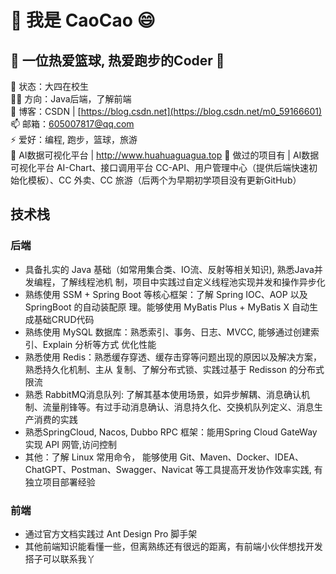 # 👋 我是 CaoCao 😄
## 👯 一位热爱篮球, 热爱跑步的Coder 👯    
🏡 状态：大四在校生  
👨‍💻 方向：Java后端，了解前端  
📝 博客：CSDN | [https://blog.csdn.net](https://blog.csdn.net/m0_59166601)  
📫 邮箱：605007817@qq.com  
⚡ 爱好：编程, 跑步，篮球，旅游  
🌱 AI数据可视化平台 | http://www.huahuaguagua.top 
💬 做过的项目有 | AI数据可视化平台 AI-Chart、接口调用平台 CC-API、用户管理中心（提供后端快速初始化模板）、CC 外卖、CC 旅游（后两个为早期初学项目没有更新GitHub）  
## 技术栈  
### 后端
* 具备扎实的 Java 基础（如常用集合类、IO流、反射等相关知识), 熟悉Java并发编程，了解线程池机
制，项目中实践过自定义线程池实现并发和操作异步化    
* 熟练使用 SSM + Spring Boot 等核心框架：了解 Spring IOC、AOP 以及 SpringBoot 的自动装配原
理。能够使用 MyBatis Plus + MyBatis X 自动生成基础CRUD代码  
* 熟练使用 MySQL 数据库：熟悉索引、事务、日志、MVCC, 能够通过创建索引、Explain 分析等方式
优化性能  
* 熟悉使用 Redis：熟悉缓存穿透、缓存击穿等问题出现的原因以及解决方案， 熟悉持久化机制、主从
复制、了解分布式锁、实践过基于 Redisson 的分布式限流    
* 熟悉 RabbitMQ消息队列: 了解其基本使用场景，如异步解耦、消息确认机制、流量削锋等。有过手动消息确认、消息持久化、交换机队列定义、消息生产消费的实践   
* 熟悉SpringCloud, Nacos, Dubbo RPC 框架：能用Spring Cloud GateWay 实现 API 网管,访问控制   
* 其他：了解 Linux 常用命令， 能够使用 Git、Maven、Docker、IDEA、ChatGPT、Postman、Swagger、Navicat 等工具提高开发协作效率实践, 有独立项目部署经验
### 前端
* 通过官方文档实践过 Ant Design Pro 脚手架
* 其他前端知识能看懂一些，但离熟练还有很远的距离，有前端小伙伴想找开发搭子可以联系我丫



<!--
**gitgg021/gitgg021** is a ✨ _special_ ✨ repository because its `README.md` (this file) appears on your GitHub profile.

Here are some ideas to get you started:

- 🔭 I’m currently working on ...
- 🌱 I’m currently learning ...
- 👯 I’m looking to collaborate on ...
- 🤔 I’m looking for help with ...
- 💬 Ask me about ...
- 📫 How to reach me: ...
- 😄 Pronouns: ...
- ⚡ Fun fact: ...


-->
